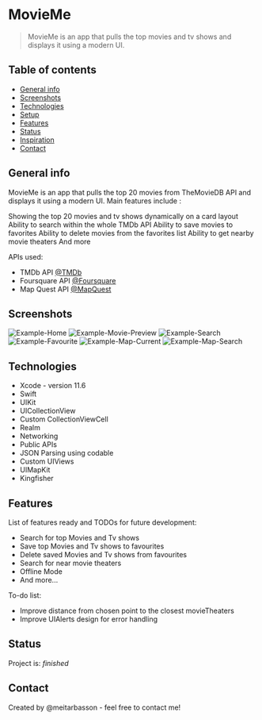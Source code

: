# MovieMe
> MovieMe is an app that pulls the top movies and tv shows and displays it using a modern UI.

## Table of contents
* [General info](#general-info)
* [Screenshots](#screenshots)
* [Technologies](#technologies)
* [Setup](#setup)
* [Features](#features)
* [Status](#status)
* [Inspiration](#inspiration)
* [Contact](#contact)

## General info

MovieMe is an app that pulls the top 20 movies from TheMovieDB API and displays it using a modern UI.
Main features include :

Showing the top 20 movies and tv shows dynamically on a card layout
Ability to search within the whole TMDb API
Ability to save movies to favorites
Ability to delete movies from the favorites list
Ability to get nearby movie theaters
And more

APIs used:
* TMDb API [@TMDb](https://developers.themoviedb.org/3)
* Foursquare API [@Foursquare](http://developer.foursquare.com)
* Map Quest API [@MapQuest](http://www.mapquestapi.com)

## Screenshots
![Example-Home](./Images/Example-Home.png)
![Example-Movie-Preview](./Images/Example-Moview-Preview.png)
![Example-Search](./Images/Example-Search.png)
![Example-Favourite](./Images/Example-Favourite.png)
![Example-Map-Current](./Images/Example-Map-Current.png)
![Example-Map-Search](./Images/Example-Map-Search.png)

## Technologies
* Xcode - version 11.6
* Swift
* UIKit 
* UICollectionView
* Custom CollectionViewCell
* Realm
* Networking
* Public APIs
* JSON Parsing using codable
* Custom UIViews
* UIMapKit
* Kingfisher

## Features
List of features ready and TODOs for future development:
* Search for top Movies and Tv shows
* Save top Movies and Tv shows to favourites
* Delete saved Movies and Tv shows from favourites
* Search for near movie theaters
* Offline Mode
* And more...

To-do list:
* Improve distance from chosen point to the closest movieTheaters
* Improve UIAlerts design for error handling

## Status
Project is: _finished_

## Contact
Created by @meitarbasson - feel free to contact me!
